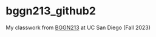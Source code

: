# bggn213_github2
My classwork from [BGGN213](https://bioboot.github.io/bggn213_F23/) at UC San Diego (Fall 2023)

